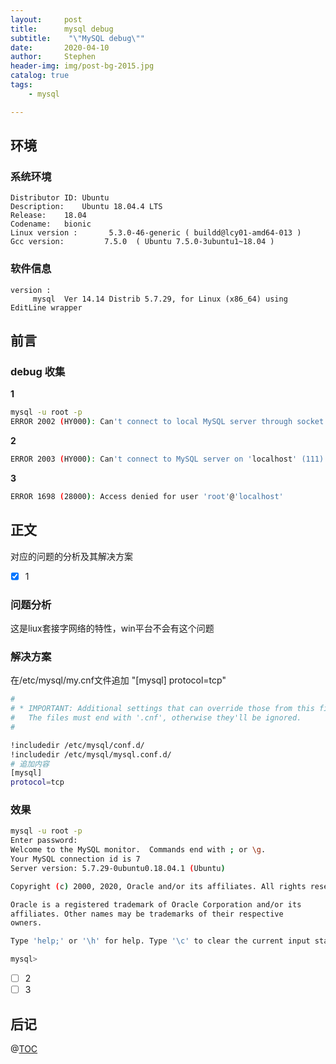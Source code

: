 ```yaml
---
layout:     post
title:      mysql debug
subtitle:    "\"MySQL debug\""
date:       2020-04-10
author:     Stephen
header-img: img/post-bg-2015.jpg
catalog: true
tags:
    - mysql

---
```

## 环境
### 系统环境
```text
Distributor ID:	Ubuntu
Description:	Ubuntu 18.04.4 LTS
Release:	18.04
Codename:	bionic
Linux version :       5.3.0-46-generic ( buildd@lcy01-amd64-013 ) 
Gcc version:         7.5.0  ( Ubuntu 7.5.0-3ubuntu1~18.04 )
```

### 软件信息
```text
version : 	
     mysql  Ver 14.14 Distrib 5.7.29, for Linux (x86_64) using  EditLine wrapper
```
## 前言

### debug 收集
**1** 

```sh
mysql -u root -p 
ERROR 2002 (HY000): Can't connect to local MySQL server through socket '/var/run/mysqld/mysqld.sock' (2)
```

**2**

```sh
ERROR 2003 (HY000): Can't connect to MySQL server on 'localhost' (111)
```

**3**

```sh
ERROR 1698 (28000): Access denied for user 'root'@'localhost'
```

## 正文
对应的问题的分析及其解决方案
- [x] 1
### 问题分析
这是liux套接字网络的特性，win平台不会有这个问题
### 解决方案
在/etc/mysql/my.cnf文件追加 "[mysql] protocol=tcp"
```sh
#
# * IMPORTANT: Additional settings that can override those from this file!
#   The files must end with '.cnf', otherwise they'll be ignored.
#

!includedir /etc/mysql/conf.d/
!includedir /etc/mysql/mysql.conf.d/
# 追加内容
[mysql]
protocol=tcp
```
### 效果
```sh
mysql -u root -p
Enter password: 
Welcome to the MySQL monitor.  Commands end with ; or \g.
Your MySQL connection id is 7
Server version: 5.7.29-0ubuntu0.18.04.1 (Ubuntu)

Copyright (c) 2000, 2020, Oracle and/or its affiliates. All rights reserved.

Oracle is a registered trademark of Oracle Corporation and/or its
affiliates. Other names may be trademarks of their respective
owners.

Type 'help;' or '\h' for help. Type '\c' to clear the current input statement.

mysql> 

```
- [ ] 2
- [ ] 3

## 后记

@[TOC](这里写自定义目录标题)




